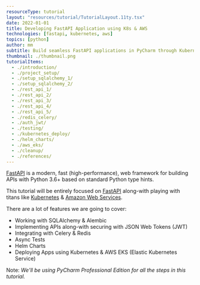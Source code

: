 ```yaml
---
resourceType: tutorial
layout: "resources/tutorial/TutorialLayout.11ty.tsx"
date: 2022-01-01
title: Developing FastAPI Application using K8s & AWS
technologies: [fastapi, kubernetes, aws]
topics: [python]
author: mm
subtitle: Build seamless FastAPI applications in PyCharm through Kubernetes & AWS.
thumbnail: ./thumbnail.png
tutorialItems:
  - ./introduction/
  - ./project_setup/
  - ./setup_sqlalchemy_1/
  - ./setup_sqlalchemy_2/
  - ./rest_api_1/
  - ./rest_api_2/
  - ./rest_api_3/
  - ./rest_api_4/
  - ./rest_api_5/
  - ./redis_celery/
  - ./auth_jwt/
  - ./testing/
  - ./kubernetes_deploy/
  - ./helm_charts/
  - ./aws_eks/
  - ./cleanup/
  - ./references/
---
```



[FastAPI](https://fastapi.tiangolo.com/) is a modern, fast (high-performance), web framework for building APIs with Python 3.6+ based on standard Python type hints.

This tutorial will be entirely focused on [FastAPI](https://fastapi.tiangolo.com/) along-with playing with titans 
like [Kubernetes](https://kubernetes.io/) & [Amazon Web Services](https://aws.amazon.com/).

There are a lot of features we are going to cover: 

* Working with SQLAlchemy & Alembic
* Implementing APIs along-with securing with JSON Web Tokens (JWT)
* Integrating with Celery & Redis
* Async Tests
* Helm Charts
* Deploying Apps using Kubernetes & AWS EKS (Elastic Kubernetes Service)


Note: *We'll be using PyCharm Professional Edition for all the steps in this tutorial.*

